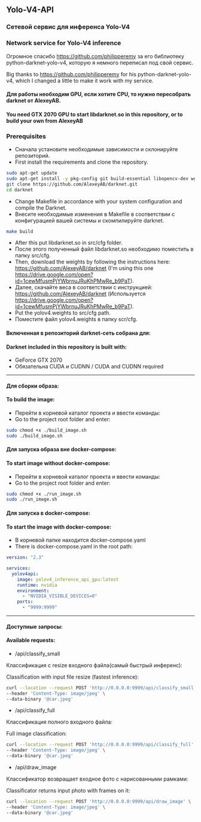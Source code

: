 ## Yolo-V4-API

### Сетевой сервис для инференса Yolo-V4
### Network service for Yolo-V4 inference

Огромное спасибо https://github.com/philipperemy за его библиотеку python-darknet-yolo-v4, которую я немного переписал под свой сервис.

Big thanks to https://github.com/philipperemy for his python-darknet-yolo-v4, which I changed a little to make it work with my service.

#### Для работы необходим GPU, если хотите CPU, то нужно пересобрать darknet от AlexeyAB.
#### You need GTX 2070 GPU to start libdarknet.so in this repository, or to build your own from AlexeyAB

### Prerequisites
* Сначала установите необходимые зависимости и склонируйте репозиторий.
* First install the requirements and clone the repository.
```bash
sudo apt-get update
sudo apt-get install -y pkg-config git build-essential libopencv-dev wget cmake
git clone https://github.com/AlexeyAB/darknet.git
cd darknet
```
* Change Makefile in accordance with your system configuration and compile the Darknet.
* Внесите необходимые изменения в Makefile в соответствии с конфигурацией вашей системы и скомпилируйте darknet.
````bash
make build
````
* After this put libdarknet.so in src/cfg folder.
* После этого полученный файл libdarknet.so необходимо поместить в папку src/cfg.
* Then, download the weights by following the instructions here: https://github.com/AlexeyAB/darknet (I'm using this one https://drive.google.com/open?id=1cewMfusmPjYWbrnuJRuKhPMwRe_b9PaT).
* Далее, скачайте веса в соответствии с инструкцией: https://github.com/AlexeyAB/darknet (Используется https://drive.google.com/open?id=1cewMfusmPjYWbrnuJRuKhPMwRe_b9PaT).
* Put the yolov4.weights to src/cfg path.
* Поместите файл yolov4.weights в папку scr/cfg.
#### Включенная в репозиторий darknet-сеть собрана для:
#### Darknet included in this repository is built with:
* GeForce GTX 2070
* Обязательна CUDA и CUDNN / CUDA and CUDNN required
***
#### Для сборки образа:
#### To build the image:
* Перейти в корневой каталог проекта и ввести команды:
* Go to the project root folder and enter:
````bash
sudo chmod +x ./build_image.sh
sudo ./build_image.sh 
````

#### Для запуска образа вне docker-compose:
#### To start image without docker-compose:
* Перейти в корневой каталог проекта и ввести команды:
* Go to the project root folder and enter:
````bash
sudo chmod +x ./run_image.sh
sudo ./run_image.sh 
````

#### Для запуска в docker-compose:
#### To start the image with docker-compose:
* В корневой папке находится docker-compose.yaml
* There is docker-compose.yaml in the root path:
````yaml
version: "2.3"

services:
  yolov4api:
    image: yolov4_inference_api_gpu:latest
    runtime: nvidia
    environment:
      - "NVIDIA_VISIBLE_DEVICES=0"
    ports:
      - "9999:9999"
````
***
#### Доступные запросы:
#### Available requests:
* /api/classify_small

Классификация с resize входного файла(самый быстрый инференс):

Classification with input file resize (fastest inference):
```bash
curl --location --request POST 'http://0.0.0.0:9999/api/classify_small' \
--header 'Content-Type: image/jpeg' \
--data-binary '@car.jpeg'
```

* /api/classify_full

Классификация полного входного файла:

Full image classification:
````bash
curl --location --request POST 'http://0.0.0.0:9999/api/classify_full' \
--header 'Content-Type: image/jpeg' \
--data-binary '@car.jpeg'
````

* /api/draw_image

Классификатор возвращает входное фото с нарисованными рамками:

Classificator returns input photo with frames on it:
````bash
curl --location --request POST 'http://0.0.0.0:9999/api/draw_image' \
--header 'Content-Type: image/jpeg' \
--data-binary '@car.jpeg'
````
